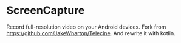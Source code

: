 # ScreenCapture
Record full-resolution video on your Android devices.
Fork from https://github.com/JakeWharton/Telecine. And rewrite it with kotlin.
